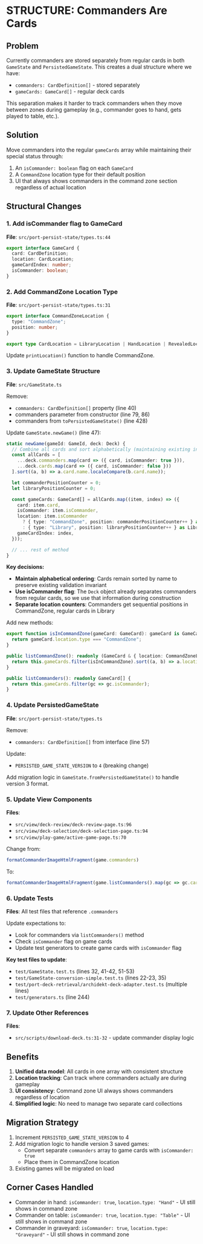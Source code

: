 # STRUCTURE: Commanders Are Cards

## Problem

Currently commanders are stored separately from regular cards in both `GameState` and `PersistedGameState`. This creates a dual structure where we have:
- `commanders: CardDefinition[]` - stored separately
- `gameCards: GameCard[]` - regular deck cards

This separation makes it harder to track commanders when they move between zones during gameplay (e.g., commander goes to hand, gets played to table, etc.).

## Solution

Move commanders into the regular `gameCards` array while maintaining their special status through:
1. An `isCommander: boolean` flag on each `GameCard`
2. A `CommandZone` location type for their default position
3. UI that always shows commanders in the command zone section regardless of actual location

## Structural Changes

### 1. Add isCommander flag to GameCard
**File**: `src/port-persist-state/types.ts:44`
```typescript
export interface GameCard {
  card: CardDefinition;
  location: CardLocation;
  gameCardIndex: number;
  isCommander: boolean;
}
```

### 2. Add CommandZone Location Type
**File**: `src/port-persist-state/types.ts:31`
```typescript
export interface CommandZoneLocation {
  type: "CommandZone";
  position: number;
}

export type CardLocation = LibraryLocation | HandLocation | RevealedLocation | TableLocation | CommandZoneLocation;
```

Update `printLocation()` function to handle CommandZone.

### 3. Update GameState Structure
**File**: `src/GameState.ts`

Remove:
- `commanders: CardDefinition[]` property (line 40)
- commanders parameter from constructor (line 79, 86)
- commanders from `toPersistedGameState()` (line 428)

Update `GameState.newGame()` (line 47):
```typescript
static newGame(gameId: GameId, deck: Deck) {
  // Combine all cards and sort alphabetically (maintaining existing invariant)
  const allCards = [
    ...deck.commanders.map(card => ({ card, isCommander: true })),
    ...deck.cards.map(card => ({ card, isCommander: false }))
  ].sort((a, b) => a.card.name.localeCompare(b.card.name));

  let commanderPositionCounter = 0;
  let libraryPositionCounter = 0;

  const gameCards: GameCard[] = allCards.map((item, index) => ({
    card: item.card,
    isCommander: item.isCommander,
    location: item.isCommander
      ? { type: "CommandZone", position: commanderPositionCounter++ } as CommandZoneLocation
      : { type: "Library", position: libraryPositionCounter++ } as LibraryLocation,
    gameCardIndex: index,
  }));

  // ... rest of method
}
```

**Key decisions:**
- **Maintain alphabetical ordering**: Cards remain sorted by name to preserve existing validation invariant
- **Use isCommander flag**: The `Deck` object already separates commanders from regular cards, so we use that information during construction
- **Separate location counters**: Commanders get sequential positions in CommandZone, regular cards in Library

Add new methods:
```typescript
export function isInCommandZone(gameCard: GameCard): gameCard is GameCard & { location: CommandZoneLocation } {
  return gameCard.location.type === "CommandZone";
}

public listCommandZone(): readonly (GameCard & { location: CommandZoneLocation })[] {
  return this.gameCards.filter(isInCommandZone).sort((a, b) => a.location.position - b.location.position);
}

public listCommanders(): readonly GameCard[] {
  return this.gameCards.filter(gc => gc.isCommander);
}
```

### 4. Update PersistedGameState
**File**: `src/port-persist-state/types.ts`

Remove:
- `commanders: CardDefinition[]` from interface (line 57)

Update:
- `PERSISTED_GAME_STATE_VERSION` to `4` (breaking change)

Add migration logic in `GameState.fromPersistedGameState()` to handle version 3 format.

### 5. Update View Components
**Files**:
- `src/view/deck-review/deck-review-page.ts:96`
- `src/view/deck-selection/deck-selection-page.ts:94`
- `src/view/play-game/active-game-page.ts:70`

Change from:
```typescript
formatCommanderImageHtmlFragment(game.commanders)
```

To:
```typescript
formatCommanderImageHtmlFragment(game.listCommanders().map(gc => gc.card))
```

### 6. Update Tests
**Files**: All test files that reference `.commanders`

Update expectations to:
- Look for commanders via `listCommanders()` method
- Check `isCommander` flag on game cards
- Update test generators to create game cards with `isCommander` flag

**Key test files to update**:
- `test/GameState.test.ts` (lines 32, 41-42, 51-53)
- `test/GameState-conversion-simple.test.ts` (lines 22-23, 35)
- `test/port-deck-retrieval/archidekt-deck-adapter.test.ts` (multiple lines)
- `test/generators.ts` (line 244)

### 7. Update Other References
**Files**:
- `src/scripts/download-deck.ts:31-32` - update commander display logic

## Benefits

1. **Unified data model**: All cards in one array with consistent structure
2. **Location tracking**: Can track where commanders actually are during gameplay
3. **UI consistency**: Command zone UI always shows commanders regardless of location
4. **Simplified logic**: No need to manage two separate card collections

## Migration Strategy

1. Increment `PERSISTED_GAME_STATE_VERSION` to 4
2. Add migration logic to handle version 3 saved games:
   - Convert separate `commanders` array to game cards with `isCommander: true`
   - Place them in CommandZone location
3. Existing games will be migrated on load

## Corner Cases Handled

- Commander in hand: `isCommander: true`, `location.type: "Hand"` - UI still shows in command zone
- Commander on table: `isCommander: true`, `location.type: "Table"` - UI still shows in command zone
- Commander in graveyard: `isCommander: true`, `location.type: "Graveyard"` - UI still shows in command zone